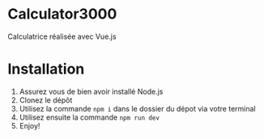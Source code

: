 # Calculator3000

Calculatrice réalisée avec Vue.js

# Installation

1. Assurez vous de bien avoir installé Node.js
2. Clonez le dépôt
3. Utilisez la commande `npm i` dans le dossier du dépot via votre terminal
4. Utilisez ensuite la commande `npm run dev`
5. Enjoy!
